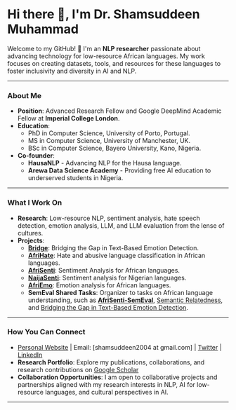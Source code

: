# Hi there 👋, I'm Dr. Shamsuddeen Muhammad

Welcome to my GitHub! 🎉 I'm an **NLP researcher** passionate about advancing technology for low-resource African languages. My work focuses on creating datasets, tools, and resources for these languages to foster inclusivity and diversity in AI and NLP.

---

### **About Me**
- **Position**: Advanced Research Fellow and Google DeepMind Academic Fellow at **Imperial College London**.  
- **Education**:  
  - PhD in Computer Science, University of Porto, Portugal.  
  - MS in Computer Science, University of Manchester, UK.  
  - BSc in Computer Science, Bayero University, Kano, Nigeria.  
-  **Co-founder**:  
     - **HausaNLP** - Advancing NLP for the Hausa language.  
     - **Arewa Data Science Academy** - Providing free AI education to underserved students in Nigeria.  

---

###  **What I Work On**
-  **Research**: Low-resource NLP, sentiment analysis, hate speech detection, emotion analysis, LLM, and LLM evaluation from the lense of cultures.  
-  **Projects**:  
    - **[Bridge](https://github.com/emotion-analysis-project/SemEval2025-Task11)**: Bridging the Gap in Text-Based Emotion Detection.   
    - **[AfriHate](https://github.com/AfriHate/AfriHate)**: Hate and abusive language classification in African languages. 
    - **[AfriSenti](https://github.com/afrisenti-semeval/afrisent-semeval-2023)**: Sentiment Analysis for African languages.  
    - **[NaijaSenti](https://github.com/hausanlp/NaijaSenti)**: Sentiment analysis for Nigerian languages. 
    - **[AfriEmo](https://github.com/AfriEmotion/AfriEmotion)**: Emotion analysis for African languages. 
    - **SemEval Shared Tasks**: Organizer to tasks on African language understanding, such as **[AfriSenti-SemEval](https://afrisenti-semeval.github.io)**, [Semantic Relatedness](https://github.com/semantic-textual-relatedness/Semantic_Relatedness_SemEval2024), and [Bridging the Gap in Text-Based Emotion Detection](https://github.com/emotion-analysis-project/SemEval2025-Task11).  
   
---

###  **How You Can Connect**
- [Personal Website](https://shmuhammadd.github.io) \| Email: [shamsuddeen2004 at gmail.com]   \|  [Twitter](https://twitter.com/shmuhammadd)   \| [LinkedIn](https://www.linkedin.com/in/shmuhammad/)
-  **Research Portfolio**: Explore my publications, collaborations, and research contributions on [Google Scholar](https://scholar.google.com/citations?user=Ne1nt4gAAAAJ&hl=en)
- **Collaboration Opportunities**: I am open to collaborative projects and partnerships aligned with my research interests in NLP, AI for low-resource languages, and cultural perspectives in AI.

---
